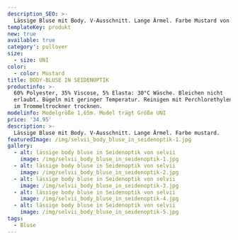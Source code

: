 ```yaml
---
description_SEO: >-
  Lässige Bluse mit Body. V-Ausschnitt. Lange Ärmel. Farbe Mustard von Selvii.
templateKey: produkt
new: true
available: true
category': pullover
size:
  - size: UNI
color:
  - color: Mustard
title: BODY-BLUSE IN SEIDENOPTIK
productinfo: >-
  60% Polyester, 35% Viscose, 5% Elasta: 30°C Wäsche. Bleichen nicht
  erlaubt. Bügeln mit geringer Temperatur. Reinigen mit Perchlorethylen. Nicht
  im Trommeltrockner trocknen.
modelinfo: Modelgröße 1,65m. Model trägt Größe UNI
price: '34.95'
description: >-
  Lässige Bluse mit Body. V-Ausschnitt. Lange Ärmel. Farbe mustard.
featuredImage: /img/selvii_body_bluse_in_seidenoptik-1.jpg
gallery:
  - alt: lässige body bluse in Seidenoptik von selvii
    image: /img/selvii_body_bluse_in_seidenoptik-1.jpg
  - alt: lässige body bluse in Seidenoptik von selvii
    image: /img/selvii_body_bluse_in_seidenoptik-2.jpg
  - alt: lässige body bluse in Seidenoptik von selvii
    image: /img/selvii_body_bluse_in_seidenoptik-3.jpg
  - alt: lässige body bluse in Seidenoptik von selvii
    image: /img/selvii_body_bluse_in_seidenoptik-4.jpg
  - alt: lässige body bluse in Seidenoptik von selvii
    image: /img/selvii_body_bluse_in_seidenoptik-5.jpg
tags:
  - Bluse
---
```


